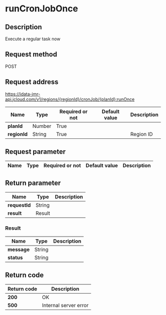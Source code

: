 # runCronJobOnce


## Description
Execute a regular task now

## Request method
POST

## Request address
https://idata-jmr-api.jcloud.com/v1/regions/{regionId}/cronJob/{planId}:runOnce

|Name|Type|Required or not|Default value|Description|
|---|---|---|---|---|
|**planId**|Number|True|||
|**regionId**|String|True||Region ID|

## Request parameter
|Name|Type|Required or not|Default value|Description|
|---|---|---|---|---|


## Return parameter
|Name|Type|Description|
|---|---|---|
|**requestId**|String||
|**result**|Result||


### <a name="Result">Result</a>
|Name|Type|Description|
|---|---|---|
|**message**|String||
|**status**|String||

## Return code
|Return code|Description|
|---|---|
|**200**|OK|
|**500**|Internal server error|
